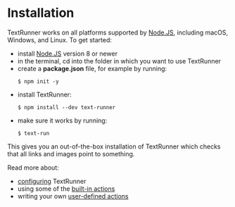 # Installation

TextRunner works on all platforms supported by [Node.JS](https://nodejs.org),
including macOS, Windows, and Linux.
To get started:
- install [Node.JS](https://nodejs.org) version <a class="tr_minimumNodeVersion">8</a> or newer
- in the terminal,
  <a class="tr_cdIntoInstallExample">cd into the folder in which you want to use TextRunner</a>
- create a __package.json__ file, for example by running: <a class="tr_runConsoleCommand">
  ```
  $ npm init -y
  ```
  </a>
- install TextRunner: <a class="tr_verifyNpmInstall"><a class="tr_runConsoleCommand">
  ```
  $ npm install --dev text-runner
  ```
  </a></a>
- make sure it works by running: <a class="tr_verifyNpmGlobalCommand">
  ```
  $ text-run
  ```
  </a>

This gives you an out-of-the-box installation of TextRunner
which checks that all links and images point to something.

Read more about:
- [configuring](configuration.md) TextRunner
- using some of the [built-in actions](built-in-actions.md)
- writing your own [user-defined actions](user-defined-actions.md)
